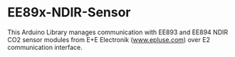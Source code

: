 # EE89x-NDIR-Sensor

This Arduino Library manages communication with EE893 and EE894 NDIR CO2 sensor
modules from E+E Electronik  (www.epluse.com) over E2 communication interface.
